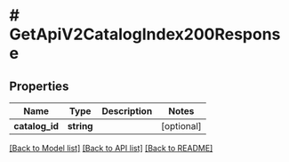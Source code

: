 # # GetApiV2CatalogIndex200Response

## Properties

Name | Type | Description | Notes
------------ | ------------- | ------------- | -------------
**catalog_id** | **string** |  | [optional]

[[Back to Model list]](../../README.md#models) [[Back to API list]](../../README.md#endpoints) [[Back to README]](../../README.md)
